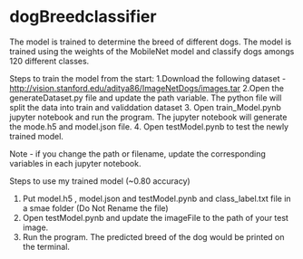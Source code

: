 # dogBreedclassifier
The model is trained to determine the breed of different dogs. The model is trained using the weights of the MobileNet model and classify dogs amongs 120 different classes.

Steps to train the model from the start:
  1.Download the following dataset - http://vision.stanford.edu/aditya86/ImageNetDogs/images.tar
  2.Open the generateDataset.py file and update the path variable. The python file will split the data into train and validdation dataset
  3. Open train_Model.pynb jupyter notebook and run the program. The jupyter notebook will generate the mode.h5 and model.json file.
  4. Open testModel.pynb to test the newly trained model.

Note - if you change the path or filename, update the corresponding variables in each jupyter notebook.

Steps to use my trained model (~0.80 accuracy)
  1. Put model.h5 , model.json and testModel.pynb and class_label.txt file in a smae folder (Do Not Rename the file)
  2. Open testModel.pynb and update the imageFile to the path of your test image.
  3. Run the program. The predicted breed of the dog would be printed on the terminal.
